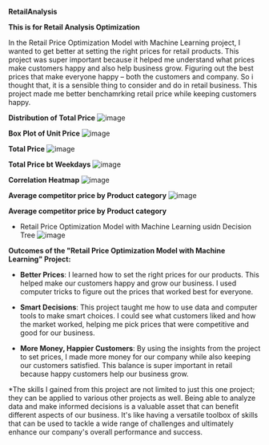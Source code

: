 ****RetailAnalysis****


****This is for Retail Analysis Optimization****

In the Retail Price Optimization Model with Machine Learning project, I wanted to get better at setting the right prices for retail  products. 
This project was super important because it helped me understand what prices make customers happy and also help  business grow. 
Figuring out the best prices that make everyone happy – both the customers and company. So i thought that, it is a sensible thing to consider and do in retail business.
This project made me better benchamrking retail price while keeping customers happy.

****Distribution of Total Price****
![image](https://github.com/Lawrencium-103/RetailAnalysis/assets/51963311/07d41a0c-3dd4-47d6-8b23-a59cc0764b16)

****Box Plot of Unit Price****
![image](https://github.com/Lawrencium-103/RetailAnalysis/assets/51963311/55af111b-1c1c-4230-9f1c-5a75ddb202f0)

****Total Price****
![image](https://github.com/Lawrencium-103/RetailAnalysis/assets/51963311/68a59212-9c23-497e-bc0f-ae8861efa1d1)

****Total Price bt Weekdays****
![image](https://github.com/Lawrencium-103/RetailAnalysis/assets/51963311/796e6f0c-3474-4205-86c1-a2765d60100f)

****Correlation Heatmap****
![image](https://github.com/Lawrencium-103/RetailAnalysis/assets/51963311/d55de05a-b34c-47f4-b054-8c8708597278)

****Average competitor price by Product category****
![image](https://github.com/Lawrencium-103/RetailAnalysis/assets/51963311/b0be592a-5f50-469f-ba46-398f57234753)

****Average competitor price by Product category****
* Retail Price Optimization Model with Machine Learning usidn Decision Tree
![image](https://github.com/Lawrencium-103/RetailAnalysis/assets/51963311/36a9d3da-6574-4684-b8ea-87a53229cda8)


****Outcomes of the "Retail Price Optimization Model with Machine Learning" Project:****

*  ****Better Prices****: I learned how to set the right prices for our products. This helped make our customers happy and grow our business. I used computer tricks to figure out the prices that worked best for everyone.

* ****Smart Decisions****: This project taught me how to use data and computer tools to make smart choices. I could see what customers liked and how the market worked, helping me pick prices that were competitive and good for our business.

* ****More Money, Happier Customers****: By using the insights from the project to set prices, I made more money for our company while also keeping our customers satisfied. This balance is super important in retail because happy customers help our business grow.

*The skills I gained from this project are not limited to just this one project; they can be applied to various other projects as well. Being able to analyze data and make informed decisions is a valuable asset that can benefit different aspects of our business. It's like having a versatile toolbox of skills that can be used to tackle a wide range of challenges and ultimately enhance our company's overall performance and success.
